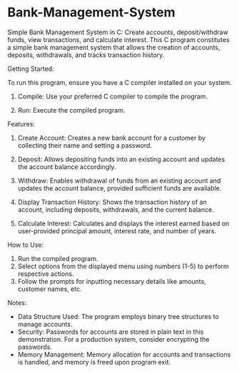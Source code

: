 # Bank-Management-System
Simple Bank Management System in C: Create accounts, deposit/withdraw funds, view transactions, and calculate interest.
This C program constitutes a simple bank management system that allows the creation of accounts, deposits, withdrawals, and tracks transaction history.

Getting Started:

To run this program, ensure you have a C compiler installed on your system.

1. Compile:
   Use your preferred C compiler to compile the program.

2. Run:
   Execute the compiled program.

Features:

1. Create Account:
   Creates a new bank account for a customer by collecting their name and setting a password.

2. Deposit:
   Allows depositing funds into an existing account and updates the account balance accordingly.

3. Withdraw:
   Enables withdrawal of funds from an existing account and updates the account balance, provided sufficient funds are available.

4. Display Transaction History:
   Shows the transaction history of an account, including deposits, withdrawals, and the current balance.

5. Calculate Interest:
   Calculates and displays the interest earned based on user-provided principal amount, interest rate, and number of years.

How to Use:

1. Run the compiled program.
2. Select options from the displayed menu using numbers (1-5) to perform respective actions.
3. Follow the prompts for inputting necessary details like amounts, customer names, etc.

Notes:

- Data Structure Used: The program employs binary tree structures to manage accounts.
- Security: Passwords for accounts are stored in plain text in this demonstration. For a production system, consider encrypting the passwords.
- Memory Management: Memory allocation for accounts and transactions is handled, and memory is freed upon program exit.
